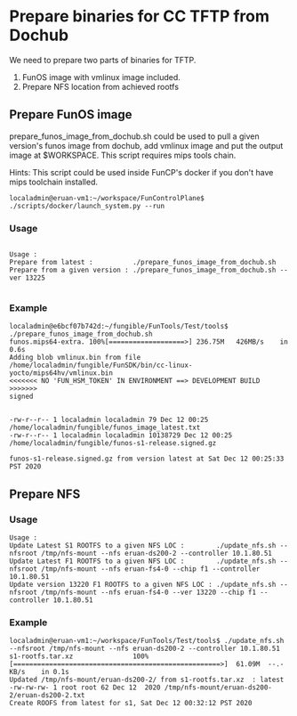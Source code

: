 # Prepare binaries for CC TFTP from Dochub

We need to prepare two parts of binaries for TFTP.
1. FunOS image with vmlinux image included.
2. Prepare NFS location from achieved rootfs

## Prepare FunOS image

prepare_funos_image_from_dochub.sh could be used to pull a given version's funos image from dochub, add vmlinux image and put the output image at $WORKSPACE. This script requires mips tools chain.

Hints: This script could be used inside FunCP's docker if you don't have mips toolchain installed.
```
localadmin@eruan-vm1:~/workspace/FunControlPlane$ ./scripts/docker/launch_system.py --run
```

### Usage
```

Usage :
Prepare from latest :          ./prepare_funos_image_from_dochub.sh
Prepare from a given version : ./prepare_funos_image_from_dochub.sh --ver 13225


```

### Example
```
localadmin@e6bcf07b742d:~/fungible/FunTools/Test/tools$ ./prepare_funos_image_from_dochub.sh 
funos.mips64-extra. 100%[===================>] 236.75M   426MB/s    in 0.6s    
Adding blob vmlinux.bin from file /home/localadmin/fungible/FunSDK/bin/cc-linux-yocto/mips64hv/vmlinux.bin
<<<<<<< NO 'FUN_HSM_TOKEN' IN ENVIRONMENT ==> DEVELOPMENT BUILD >>>>>>>
signed


-rw-r--r-- 1 localadmin localadmin 79 Dec 12 00:25 /home/localadmin/fungible/funos_image_latest.txt
-rw-r--r-- 1 localadmin localadmin 10138729 Dec 12 00:25 /home/localadmin/fungible/funos-s1-release.signed.gz

funos-s1-release.signed.gz from version latest at Sat Dec 12 00:25:33 PST 2020
```

## Prepare NFS
### Usage
```
Usage :
Update Latest S1 ROOTFS to a given NFS LOC :        ./update_nfs.sh --nfsroot /tmp/nfs-mount --nfs eruan-ds200-2 --controller 10.1.80.51
Update Latest F1 ROOTFS to a given NFS LOC :        ./update_nfs.sh --nfsroot /tmp/nfs-mount --nfs eruan-fs4-0 --chip f1 --controller 10.1.80.51
Update version 13220 F1 ROOTFS to a given NFS LOC : ./update_nfs.sh --nfsroot /tmp/nfs-mount --nfs eruan-fs4-0 --ver 13220 --chip f1 --controller 10.1.80.51

```

### Example
```
localadmin@eruan-vm1:~/workspace/FunTools/Test/tools$ ./update_nfs.sh --nfsroot /tmp/nfs-mount --nfs eruan-ds200-2 --controller 10.1.80.51
s1-rootfs.tar.xz               100%[====================================================>]  61.09M  --.-KB/s    in 0.1s    
Updated /tmp/nfs-mount/eruan-ds200-2/ from s1-rootfs.tar.xz  : latest
-rw-rw-rw- 1 root root 62 Dec 12  2020 /tmp/nfs-mount/eruan-ds200-2/eruan-ds200-2.txt
Create ROOFS from latest for s1, Sat Dec 12 00:32:12 PST 2020
```
